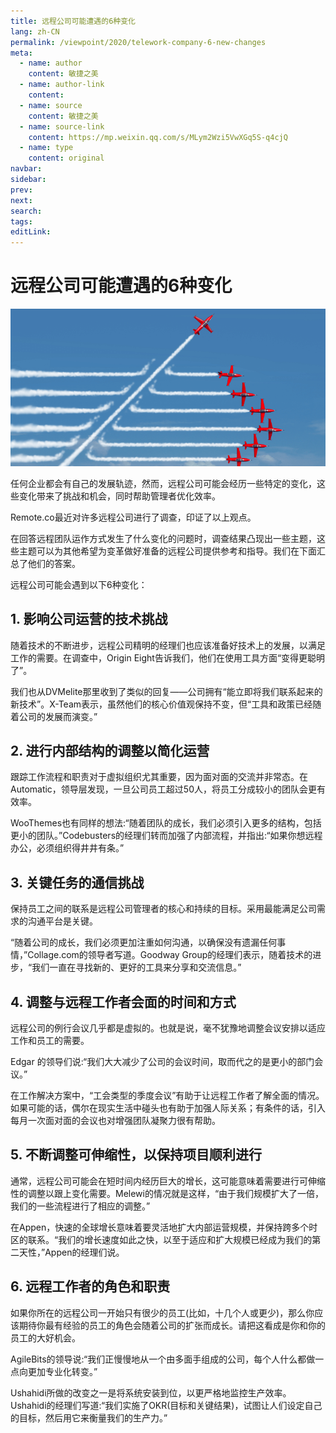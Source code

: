 ```yaml
---
title: 远程公司可能遭遇的6种变化
lang: zh-CN
permalink: /viewpoint/2020/telework-company-6-new-changes
meta:
  - name: author
    content: 敏捷之美
  - name: author-link
    content: 
  - name: source
    content: 敏捷之美
  - name: source-link
    content: https://mp.weixin.qq.com/s/MLym2Wzi5VwXGq5S-q4cjQ
  - name: type
    content: original
navbar:
sidebar:
prev:
next:
search:
tags:
editLink:
---
```

# 远程公司可能遭遇的6种变化

<copyright :meta="$frontmatter.meta" />

![](./tc.03.01.004/1.jpg)

任何企业都会有自己的发展轨迹，然而，远程公司可能会经历一些特定的变化，这些变化带来了挑战和机会，同时帮助管理者优化效率。

Remote.co最近对许多远程公司进行了调查，印证了以上观点。

在回答远程团队运作方式发生了什么变化的问题时，调查结果凸现出一些主题，这些主题可以为其他希望为变革做好准备的远程公司提供参考和指导。我们在下面汇总了他们的答案。

远程公司可能会遇到以下6种变化：


## 1. 影响公司运营的技术挑战

随着技术的不断进步，远程公司精明的经理们也应该准备好技术上的发展，以满足工作的需要。在调查中，Origin Eight告诉我们，他们在使用工具方面“变得更聪明了”。

我们也从DVMelite那里收到了类似的回复——公司拥有“能立即将我们联系起来的新技术”。X-Team表示，虽然他们的核心价值观保持不变，但“工具和政策已经随着公司的发展而演变。”


## 2. 进行内部结构的调整以简化运营

跟踪工作流程和职责对于虚拟组织尤其重要，因为面对面的交流并非常态。在Automatic，领导层发现，一旦公司员工超过50人，将员工分成较小的团队会更有效率。

WooThemes也有同样的想法:“随着团队的成长，我们必须引入更多的结构，包括更小的团队。”Codebusters的经理们转而加强了内部流程，并指出:“如果你想远程办公，必须组织得井井有条。”


## 3. 关键任务的通信挑战

保持员工之间的联系是远程公司管理者的核心和持续的目标。采用最能满足公司需求的沟通平台是关键。

“随着公司的成长，我们必须更加注重如何沟通，以确保没有遗漏任何事情，”Collage.com的领导者写道。Goodway Group的经理们表示，随着技术的进步，“我们一直在寻找新的、更好的工具来分享和交流信息。”


## 4. 调整与远程工作者会面的时间和方式

远程公司的例行会议几乎都是虚拟的。也就是说，毫不犹豫地调整会议安排以适应工作和员工的需要。

Edgar 的领导们说:“我们大大减少了公司的会议时间，取而代之的是更小的部门会议。”

在工作解决方案中，“工会类型的季度会议”有助于让远程工作者了解全面的情况。如果可能的话，偶尔在现实生活中碰头也有助于加强人际关系；有条件的话，引入每月一次面对面的会议也对增强团队凝聚力很有帮助。


## 5. 不断调整可伸缩性，以保持项目顺利进行

通常，远程公司可能会在短时间内经历巨大的增长，这可能意味着需要进行可伸缩性的调整以跟上变化需要。Melewi的情况就是这样，“由于我们规模扩大了一倍，我们的一些流程进行了相应的调整。”

在Appen，快速的全球增长意味着要灵活地扩大内部运营规模，并保持跨多个时区的联系。“我们的增长速度如此之快，以至于适应和扩大规模已经成为我们的第二天性，”Appen的经理们说。


## 6. 远程工作者的角色和职责

如果你所在的远程公司一开始只有很少的员工(比如，十几个人或更少)，那么你应该期待你最有经验的员工的角色会随着公司的扩张而成长。请把这看成是你和你的员工的大好机会。

AgileBits的领导说:“我们正慢慢地从一个由多面手组成的公司，每个人什么都做一点向更加专业化转变。”

Ushahidi所做的改变之一是将系统安装到位，以更严格地监控生产效率。Ushahidi的经理们写道:“我们实施了OKR(目标和关键结果)，试图让人们设定自己的目标，然后用它来衡量我们的生产力。”
